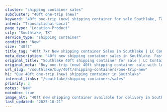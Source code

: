 ```yaml
---
cluster: "shipping container sales"
subcluster: "40ft one-trip (new)"
keyword: "40ft one-trip (new) shipping container for sale Southlake, TX"
intent: "Transactional-Local"
page_type: "Location-Product"
city: "Southlake, TX"
service_type: "shipping container"
condition: "New"
size: "40ft"
title_tag: "40ft 7xr New shipping container Sales in Southlake | LC Container"
meta_description: "40ft new shipping container sales in Southlake. Fast delivery, competitive pricing. Serving shipping containers area. Quote ID: 52L. Call (214) 524-4168 for your free quote today."
original_title: "Southlake 40ft shipping container for sale | LC Container"
original_meta: "Buy one-trip (new) 40ft shipping container sale with local delivery in Southlake, TX. LC Container — local Since 2003. Request a fast quote today."
url_slug: "/southlake/buy/40ft/shipping-containers/one-trip-new"
h1: "Buy 40ft one-trip (new) shipping container in Southlake"
internal_links: "/southlake/shipping-containers/sales"
priority: 3
notes: "NaN"
noindex: true
image_alt: "40ft new shipping container available for delivery in Southlake"
last_updated: "2025-10-21"
---
```


<!-- TODO: Add unique city/inventory copy, images, and internal links here. -->
